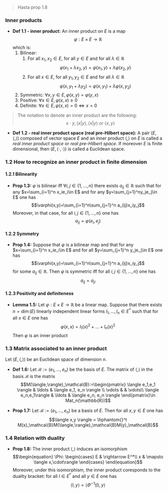 > Hasta prop 1.8

### Inner products
- **Def 1.1 - inner product:** An inner product on $E$ is a map $$\varphi:E\times E\rightarrow \mathbb{R}$$ which is:
    1. Bilinear:
       1. For all $x_1,x_2\in E$, for all $y\in E$ and for all $\lambda\in\mathbb{R}$
            $$\varphi(x_1+\lambda x_2, y)=\varphi(x_1,y)+\lambda\varphi(x_2,y)$$
       2. For all $x\in E$, for all $y_1,y_2\in E$ and for all $\lambda\in\mathbb{R}$
            $$\varphi(x,y_1+\lambda y_2)=\varphi(x,y_1)+\lambda\varphi(x,y_2)$$
    2. Symmetric: $\forall x,y\in E, \varphi(x,y)=\varphi(y,x)$
    3. Positive: $\forall x \in E, \varphi(x,x)\ge 0$
    4. Definite: $\forall x\in E, \varphi(x,x)=0\iff x=0$

> The notation to denote an inner product are the following:
> $$x\cdot y, (x|y), \langle x|y \rangle \text{ or } \langle x,y\rangle$$

- **Def 1.2 - real inner product space (real pre-Hilbert space):** A pair $(E,\langle,\rangle)$ composed of vector space $E$ and an inner product $\langle,\rangle$ on $E$ is called a *real inner product space* or *real pre-Hilbert space*. If moreover $E$ is finite dimensional, then $(E,\langle\cdot,\cdot\rangle)$ is called a Euclidean space.

### 1.2 How to recognize an inner product in finite dimension

#### 1.2.1 Bilinearity
- **Prop 1.3:** $\varphi$ is bilinear iff $\forall i,j\in\{1,\ldots,n\}$ there exists $a_{ij}\in\mathbb{R}$ such that for any $x=\sum_{i=1}^n x_ie_i\in E$ and for any $y=\sum_{j=1}^ny_je_j\in E$ one has
$$\varphi(x,y)=\sum_{i=1}^n\sum_{j=1}^n a_{ij}x_iy_j$$
Moreover, in that case, for all $i,j\in\{1,\ldots,n\}$ one has
$$a_{ij}=\varphi(e_i,e_j)$$

#### 1.2.2 Symmetry
- **Prop 1.4:** Suppose that $\varphi$ is a bilinear map and that for any $x=\sum_{i=1}^n x_ie_i\in E$ and for all $y=\sum_{j=1}^n y_je_j\in E$ one has
$$\varphi(x,y)=\sum_{i=1}^n\sum_{j=1}^n a_{ij}x_iy_j$$
for some $a_{ij}\in\mathbb{R}$. Then $\varphi$ is symmetric iff for all $i,j\in\{1,\ldots,n\}$ one has
$$a_{ij}=a_{ji}$$

#### 1.2.3 Positivity and definiteness

- **Lemma 1.5:** Let $\varphi:E\times E\rightarrow\mathbb{R}$ be a linear map. Suppose that there exists $n=\dim(E)$ linearly independent linear forms $l_1,\ldots,l_n\in E^*$ such that for all $x\in E$ one has
$$\varphi(x,x)=l_1(x)^2+\ldots+l_n(x)^2$$
Then $\varphi$ is an inner product

### 1.3 Matrix associated to an inner product
Let $(E,\langle,\rangle)$ be an Euclidean space of dimension $n$.
- **Def 1.6:** Let $\mathcal{B}:=(e_1,\ldots,e_n)$ be the basis of $E$. The matrix of $\langle,\rangle$ in the basis $\mathcal{B}$ is the matrix
$$M(\langle,\rangle)_\mathcal{B}:=\begin{pmatrix}
     \langle e_1,e_1 \rangle & \ldots & \langle e_1, e_n \rangle \\
     \vdots & & \vdots\\
     \langle e_n,e_1\rangle & \ldots & \langle e_n, e_n \rangle
\end{pmatrix}\in Mat_n(\mathbb{R})$$

- **Prop 1.7:** Let $\mathcal{B}:= (e_1,\ldots,e_n)$ be a basis of $E$. Then for all $x,y\in E$ one has
$$\langle x,y \rangle = \hphantom{}^t M(x)_\mathcal{B}M(\langle,\rangle)_\mathcal{B}M(y)_\mathcal{B}$$

### 1.4 Relation with duality
- **Prop 1.8:** The inner product $\langle,\rangle$ induces an isomorphism
$$\begin{equation}
\Phi:
    \begin{cases}
        E & \rightarrow E^*\\
        x & \mapsto \langle x,\cdot\rangle
    \end{cases}
\end{equation}$$
     Moreover, under this isomorphism, the inner product coresponds to the duality bracket: for all $l\in E^*$ and all $y\in E$ one has
$$\langle l,y \rangle = \langle \Phi^{-1}(l),y\rangle$$